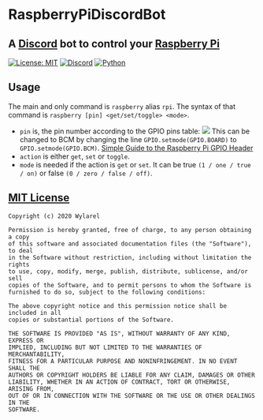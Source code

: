 # RaspberryPiDiscordBot
## A [Discord](https://discord.com/) bot to control your [Raspberry Pi](https://www.raspberrypi.org/)
[![License: MIT](https://img.shields.io/badge/License-MIT-green.svg)](https://wylarel.com/mit/)
[![Discord](https://img.shields.io/badge/Chat-Discord-blue)](https://discord.gg/7qvmeh2)
[![Python](https://img.shields.io/badge/Made%20with-Python-orange)](https://www.python.org/)
## Usage
The main and only command is `raspberry` alias `rpi`. The syntax of that command is `raspberry [pin] <get/set/toggle> <mode>`.
- `pin` is, the pin number according to the GPIO pins table:
![](https://i.imgur.com/HMzAMQG.png) This can be changed to BCM by changing the line `GPIO.setmode(GPIO.BOARD)` to `GPIO.setmode(GPIO.BCM)`.
[Simple Guide to the Raspberry Pi GPIO Header](https://www.raspberrypi-spy.co.uk/2012/06/simple-guide-to-the-rpi-gpio-header-and-pins/)
- `action` is either `get`, `set` or `toggle`.
- `mode` is needed if the action is `get` or `set`. It can be true `(1 / one / true / on)` or false `(0 / zero / false / off)`.

## [MIT License](https://wylarel.com/mit/)
```
Copyright (c) 2020 Wylarel

Permission is hereby granted, free of charge, to any person obtaining a copy
of this software and associated documentation files (the "Software"), to deal
in the Software without restriction, including without limitation the rights
to use, copy, modify, merge, publish, distribute, sublicense, and/or sell
copies of the Software, and to permit persons to whom the Software is
furnished to do so, subject to the following conditions:

The above copyright notice and this permission notice shall be included in all
copies or substantial portions of the Software.

THE SOFTWARE IS PROVIDED "AS IS", WITHOUT WARRANTY OF ANY KIND, EXPRESS OR
IMPLIED, INCLUDING BUT NOT LIMITED TO THE WARRANTIES OF MERCHANTABILITY,
FITNESS FOR A PARTICULAR PURPOSE AND NONINFRINGEMENT. IN NO EVENT SHALL THE
AUTHORS OR COPYRIGHT HOLDERS BE LIABLE FOR ANY CLAIM, DAMAGES OR OTHER
LIABILITY, WHETHER IN AN ACTION OF CONTRACT, TORT OR OTHERWISE, ARISING FROM,
OUT OF OR IN CONNECTION WITH THE SOFTWARE OR THE USE OR OTHER DEALINGS IN THE
SOFTWARE.
```
